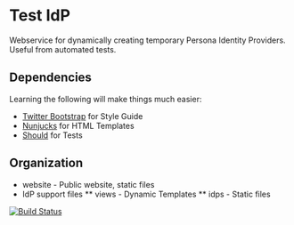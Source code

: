 # Test IdP

Webservice for dynamically creating temporary Persona Identity Providers. Useful from automated tests.

## Dependencies ##

Learning the following will make things much easier:

* [Twitter Bootstrap](http://twitter.github.com/bootstrap/components.html) for Style Guide
* [Nunjucks](http://nunjucks.jlongster.com/) for HTML Templates
* [Should](https://github.com/visionmedia/should.js) for Tests

## Organization
* website - Public website, static files
* IdP support files
** views - Dynamic Templates
** idps - Static files

[![Build Status](https://secure.travis-ci.org/lloyd/testidp.org.png)](http://travis-ci.org/lloyd/testidp.org)
